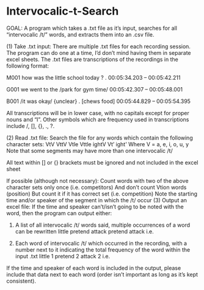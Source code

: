 # Intervocalic-t-Search
GOAL: A program which takes a .txt file as it’s input, searches for all “intervocalic /t/” words, and extracts them into an .csv file.

(1)	Take .txt input:
  There are multiple .txt files for each recording session. The program can do one at a time, I’d don’t mind having them in separate excel sheets.
  The .txt files are transcriptions of the recordings in the following format:
  
  M001   how was the little school today ? .
         00:05:34.203 – 00:05:42.211

  G001   we went to the /park for gym time/
         00:05:42.307 – 00:05:48.001

  B001   /it was okay/ {unclear} . [chews food]
         00:05:44.829 – 00:05:54.395
         
  All transcriptions will be in lower case, with no capitals except for proper nouns and “I”. Other symbols which are frequency used in transcriptions include /, [], {}, ., ?.


(2)	Read .txt file:
  Search the file for any words which contain the following character sets:
      VtV
      VttV
      Vtle
      Vttle
      ightV
      Vt’
      ight'
      Where V = a, e, i, o, u, y
  Note that some segments may have more than one intervocalic /t/

  All text within [] or {} brackets must be ignored and not included in the excel sheet

  If possible (although not necessary):
  Count words with two of the above character sets only once (i.e. competitors)
  And don’t count Vtion words (position)
  But count it if it has correct set (i.e. competition)
  Note the starting time and/or speaker of the segment in which the /t/ occur
(3)	Output an excel file:
  If the time and speaker can’t/isn’t going to be noted with the word, then the program can output either:
  1.	A list of all intervocalic /t/ words said, multiple occurrences of a word can be rewritten
  little
  pretend
  attack
  pretend
  attack
  i.e.




  2.	Each word of intervocalic /t/ which occurred in the recording, with a number next to it indicating the total frequency of the word within the input .txt
  little	1
  pretend	2
  attack	2
  i.e. 

  If the time and speaker of each word is included in the output, please include that data next to each word (order isn’t important as long as it’s kept consistent).
